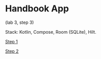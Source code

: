 # Handbook App
(lab 3, step 3)

Stack: Kotlin, Compose, Room (SQLite), Hilt. 

[Step 1](https://github.com/peterbartosh/Lab2_step1/blob/main/README.md)

[Step 2](https://github.com/peterbartosh/lab2_step2/blob/main/README.md)
